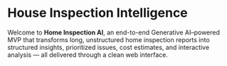 # House Inspection Intelligence

Welcome to **Home Inspection AI**, an end-to-end Generative AI–powered MVP that transforms long, unstructured home inspection reports into structured insights, prioritized issues, cost estimates, and interactive analysis — all delivered through a clean web interface.
